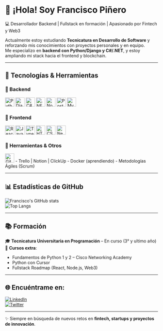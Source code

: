 # 👋 ¡Hola! Soy Francisco Piñero  

💻 Desarrollador Backend | Fullstack en formación | Apasionado por Fintech y Web3  

Actualmente estoy estudiando **Tecnicatura en Desarrollo de Software** y reforzando mis conocimientos con proyectos personales y en equipo.  
Me especializo en **backend con Python/Django y C#/.NET**, y estoy ampliando mi stack hacia el frontend y blockchain.  

---

## 🚀 Tecnologías & Herramientas  

### 🔹 Backend  
<img src="https://cdn.jsdelivr.net/gh/devicons/devicon/icons/python/python-original.svg" alt="Python" width="30" height="30"/> <img src="https://cdn.jsdelivr.net/gh/devicons/devicon/icons/django/django-plain.svg" alt="Django" width="30" height="30"/> <img src="https://cdn.jsdelivr.net/gh/devicons/devicon/icons/csharp/csharp-original.svg" alt="C#" width="30" height="30"/> <img src="https://cdn.jsdelivr.net/gh/devicons/devicon/icons/dotnetcore/dotnetcore-original.svg" alt=".NET" width="30" height="30"/> <img src="https://cdn.jsdelivr.net/gh/devicons/devicon/icons/nodejs/nodejs-original.svg" alt="Node.js" width="30" height="30"/> <img src="https://cdn.jsdelivr.net/gh/devicons/devicon/icons/postgresql/postgresql-original.svg" alt="PostgreSQL" width="30" height="30"/> <img src="https://cdn.jsdelivr.net/gh/devicons/devicon/icons/mysql/mysql-original.svg" alt="MySQL" width="30" height="30"/>

### 🔹 Frontend  
<img src="https://cdn.jsdelivr.net/gh/devicons/devicon/icons/react/react-original.svg" alt="React" width="30" height="30"/> <img src="https://cdn.jsdelivr.net/gh/devicons/devicon/icons/javascript/javascript-original.svg" alt="JavaScript" width="30" height="30"/> <img src="https://cdn.jsdelivr.net/gh/devicons/devicon/icons/typescript/typescript-original.svg" alt="TypeScript" width="30" height="30"/> <img src="https://cdn.jsdelivr.net/gh/devicons/devicon/icons/html5/html5-original.svg" alt="HTML5" width="30" height="30"/> <img src="https://cdn.jsdelivr.net/gh/devicons/devicon/icons/css3/css3-original.svg" alt="CSS3" width="30" height="30"/> <img src="https://cdn.jsdelivr.net/gh/devicons/devicon/icons/nextjs/nextjs-original.svg" alt="Next.js" width="30" height="30"/> 

### 🔹 Herramientas & Otros  
<img src="https://cdn.jsdelivr.net/gh/devicons/devicon/icons/git/git-original.svg" alt="Git" width="30" height="30"/>
- Trello | Notion | ClickUp  
- Docker (aprendiendo)  
- Metodologías Ágiles (Scrum)   

---

## 📊 Estadísticas de GitHub  

![Francisco's GitHub stats](https://github-readme-stats.vercel.app/api?username=frannpineroo&show_icons=true&theme=radical)  
![Top Langs](https://github-readme-stats.vercel.app/api/top-langs/?username=frannpineroo&layout=compact&theme=radical)  

---

## 📚 Formación  

🎓 **Tecnicatura Universitaria en Programación** – En curso  (3° y ultimo año)
📘 **Cursos extra**:  
- Fundamentos de Python 1 y 2 – Cisco Networking Academy  
- Python con Cursor
- Fullstack Roadmap (React, Node.js, Web3)  

---

## 🌐 Encuéntrame en:  

[![LinkedIn](https://img.shields.io/badge/LinkedIn-0077B5?style=for-the-badge&logo=linkedin&logoColor=white)](https://www.linkedin.com/in/frannpinero/)  
[![Twitter](https://img.shields.io/badge/Twitter-1DA1F2?style=for-the-badge&logo=twitter&logoColor=white)](https://x.com/frannpinero)   

---

✨ Siempre en búsqueda de nuevos retos en **fintech, startups y proyectos de innovación**.
